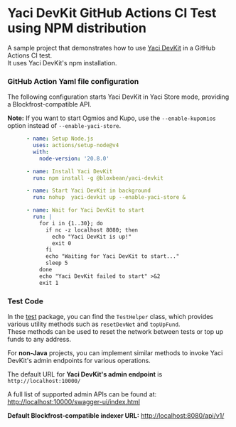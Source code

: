 # Yaci DevKit GitHub Actions CI Test using NPM distribution

A sample project that demonstrates how to use [Yaci DevKit](https://github.com/bloxbean/yaci-devkit) in a GitHub Actions CI test.  
It uses Yaci DevKit's npm installation.

### GitHub Action Yaml file configuration

The following configuration starts Yaci DevKit in Yaci Store mode, providing a Blockfrost-compatible API.

**Note:** If you want to start Ogmios and Kupo, use the `--enable-kupomios` option instead of `--enable-yaci-store`.


```yaml
      - name: Setup Node.js
        uses: actions/setup-node@v4
        with:
          node-version: '20.8.0'

      - name: Install Yaci DevKit
        run: npm install -g @bloxbean/yaci-devkit

      - name: Start Yaci DevKit in background
        run: nohup  yaci-devkit up --enable-yaci-store &

      - name: Wait for Yaci DevKit to start
        run: |
          for i in {1..30}; do
            if nc -z localhost 8080; then
              echo "Yaci DevKit is up!"
              exit 0
            fi
            echo "Waiting for Yaci DevKit to start..."
            sleep 5
          done
          echo "Yaci DevKit failed to start" >&2
          exit 1

```

### Test Code

In the [test](https://github.com/satran004/devkit-npm-ci-test/tree/main/src/test/java/com/bloxbean/example) package, you can find the `TestHelper` class, which provides various utility methods such as `resetDevNet` and `topUpFund`.  
These methods can be used to reset the network between tests or top up funds to any address.

For **non-Java** projects, you can implement similar methods to invoke Yaci DevKit's admin endpoints for various operations.  

The default URL for **Yaci DevKit's admin endpoint** is `http://localhost:10000/`

A full list of supported admin APIs can be found at:
[http://localhost:10000/swagger-ui/index.html](http://localhost:10000/swagger-ui/index.html)

**Default Blockfrost-compatible indexer URL:** [http://localhost:8080/api/v1/](http://localhost:8080/api/v1/)


